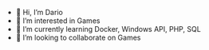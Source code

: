 - 👋 Hi, I’m Dario
- 👀 I’m interested in Games
- 🌱 I’m currently learning Docker, Windows API, PHP, SQL
- 💞️ I’m looking to collaborate on Games

<!---
dario-iCanna/dario-iCanna is a ✨ special ✨ repository because its `README.md` (this file) appears on your GitHub profile.
You can click the Preview link to take a look at your changes.
--->
